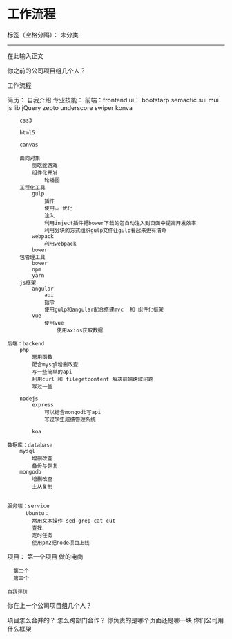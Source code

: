 # 工作流程

标签（空格分隔）： 未分类

---

在此输入正文

你之前的公司项目组几个人？

工作流程

简历：
自我介绍
专业技能：
    前端：frontend
        ui：
            bootstarp
            semactic
            sui
            mui
        js lib
            jQuery
            zepto
            underscore
            swiper
            konva
        
        css3
            
        html5
            
        canvas
            
        面向对象
            贪吃蛇游戏
            组件化开发
                轮播图
        工程化工具
            gulp
                插件
                使用。。优化
                注入
                利用inject插件把bower下载的包自动注入到页面中提高开发效率
                利用分块的方式组织gulp文件让gulp看起来更有清晰
            webpack
                利用webpack
            bower
        包管理工具
            bower
            npm
            yarn
        js框架
            angular
                api
                指令
                使用gulp和angular配合搭建mvc  和 组件化框架
            vue
                使用vue
                    使用axios获取数据
                
    后端：backend
        php
            常用函数
            配合mysql增删改查
            写一些简单的api
            利用curl 和 filegetcontent 解决前端跨域问题
            写过一些
            
        nodejs
            express
                可以结合mongodb写api
                写过学生成绩管理系统
                
            koa
            
    数据库：database
        mysql
            增删改查
            备份与恢复
        mongodb
            增删改查
            主从复制
            
        
    服务端：service
          Ubuntu：
            常用文本操作 sed grep cat cut
            查找
            定时任务
            使用pm2把node项目上线
  

  项目：
    第一个项目
      做的电商

      第二个
      第三个
    
    自我评价



你在上一个公司项目组几个人？

项目怎么合并的？
怎么跨部门合作？
你负责的是哪个页面还是哪一块
你们公司用什么框架